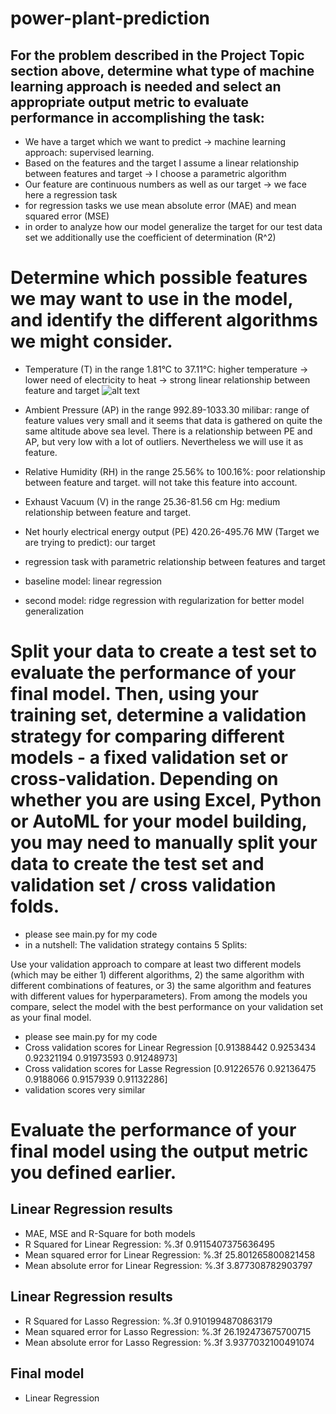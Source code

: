 # power-plant-prediction

## For the problem described in the Project Topic section above, determine what type of machine learning approach is needed and select an appropriate output metric to evaluate performance in accomplishing the task:

- We have a target which we want to predict -> machine learning approach: supervised learning.
- Based on the features and the target I assume a linear relationship between features and target -> I choose a parametric algorithm
- Our feature are continuous numbers as well as our target -> we face here a regression task
- for regression tasks we use mean absolute error (MAE) and mean squared error (MSE)
- in order to analyze how our model generalize the target for our test data set we additionally use the coefficient of determination (R^2)

# Determine which possible features we may want to use in the model, and identify the different algorithms we might consider.

- Temperature (T) in the range 1.81°C to 37.11°C: higher temperature -> lower need of electricity to heat -> strong linear relationship between feature and target 
![alt text](https://github.com/[username]/[reponame]/blob/[branch]/image.jpg?raw=true)

- Ambient Pressure (AP) in the range 992.89-1033.30 milibar: range of feature values very small and it seems that data is gathered on quite the same altitude above sea level. There is a relationship between PE and AP, but very low with a lot of outliers. Nevertheless we will use it as feature.

- Relative Humidity (RH) in the range 25.56% to 100.16%: poor relationship between feature and target. will not take this feature into account.

- Exhaust Vacuum (V) in the range 25.36-81.56 cm Hg: medium relationship between feature and target. 

- Net hourly electrical energy output (PE) 420.26-495.76 MW (Target we are trying to predict): our target

- regression task with parametric relationship between features and target
- baseline model: linear regression
- second model: ridge regression with regularization for better model generalization


# Split your data to create a test set to evaluate the performance of your final model.  Then, using your training set, determine a validation strategy for comparing different models - a fixed validation set or cross-validation. Depending on whether you are using Excel, Python or AutoML for your model building, you may need to manually split your data to create the test set and validation set / cross validation folds.
- please see main.py for my code
- in a nutshell: The validation strategy contains 5 Splits:

Use your validation approach to compare at least two different models (which may be either 1) different algorithms, 2) the same algorithm with different combinations of features, or 3) the same algorithm and features with different values for hyperparameters).  From among the models you compare, select the model with the best performance on your validation set as your final model.
- please see main.py for my code
- Cross validation scores for Linear Regression [0.91388442 0.9253434  0.92321194 0.91973593 0.91248973]
- Cross validation scores for Lasse Regression [0.91226576 0.92136475 0.9188066  0.9157939  0.91132286]
- validation scores very similar

# Evaluate the performance of your final model using the output metric you defined earlier.  
## Linear Regression results
- MAE, MSE and R-Square for both models
- R Squared for Linear Regression: %.3f 0.9115407375636495
- Mean squared error for Linear Regression: %.3f 25.801265800821458
- Mean absolute error for Linear Regression: %.3f 3.877308782903797
## Linear Regression results
- R Squared for Lasso Regression: %.3f 0.9101994870863179
- Mean squared error for Lasso Regression: %.3f 26.192473675700715
- Mean absolute error for Lasso Regression: %.3f 3.9377032100491074
## Final model
- Linear Regression


